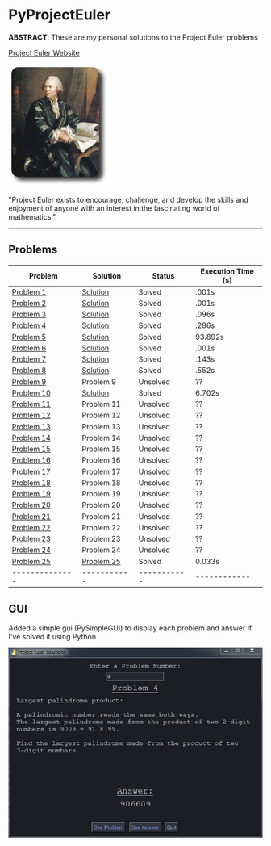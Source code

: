 # PyProjectEuler

**ABSTRACT**:
These are my personal solutions to the Project Euler problems

[Project Euler Website](https://projecteuler.net/)

![euler](images/euler_portrait.png)

"Project Euler exists to encourage, challenge, and develop the skills and enjoyment of anyone with an interest in the fascinating world of mathematics."

****************************************************************

## Problems

| Problem        | Solution     | Status     | Execution Time (s) |
|--------------|-----------|-----------|------------|
| [Problem 1](https://projecteuler.net/problem=1) | [Solution](https://github.com/spicyNoodles15/PyProjectEuler/blob/main/solutions/problem_1.py) | Solved      | .001s    |
| [Problem 2](https://projecteuler.net/problem=2) | [Solution](https://github.com/spicyNoodles15/PyProjectEuler/blob/main/solutions/problem_2.py) | Solved      | .001s    |
| [Problem 3](https://projecteuler.net/problem=3) | [Solution](https://github.com/spicyNoodles15/PyProjectEuler/blob/main/solutions/problem_3.py) | Solved      | .096s    |
| [Problem 4](https://projecteuler.net/problem=4) | [Solution](https://github.com/spicyNoodles15/PyProjectEuler/blob/main/solutions/problem_4.py) | Solved      | .286s   |
| [Problem 5](https://projecteuler.net/problem=5) | [Solution](https://github.com/spicyNoodles15/PyProjectEuler/blob/main/solutions/problem_5.py) | Solved      | 93.892s  |
| [Problem 6](https://projecteuler.net/problem=6) | [Solution](https://github.com/spicyNoodles15/PyProjectEuler/blob/main/solutions/problem_6.py) | Solved      | .001s    |
| [Problem 7](https://projecteuler.net/problem=7) | [Solution](https://github.com/spicyNoodles15/PyProjectEuler/blob/main/solutions/problem_7.py) | Solved      | .143s    |
| [Problem 8](https://projecteuler.net/problem=8) | [Solution](https://github.com/spicyNoodles15/PyProjectEuler/blob/main/solutions/problem_8.py) | Solved      | .552s    |
| [Problem 9](https://projecteuler.net/problem=9) | Problem 9 | Unsolved    | ??       |
| [Problem 10](https://projecteuler.net/problem=10) | [Solution](https://github.com/spicyNoodles15/PyProjectEuler/blob/main/solutions/problem_10.py) | Solved    | 6.702s   |
| [Problem 11](https://projecteuler.net/problem=11) | Problem 11 | Unsolved    | ??       |
| [Problem 12](https://projecteuler.net/problem=12) | Problem 12 | Unsolved    | ??       |
| [Problem 13](https://projecteuler.net/problem=13) | Problem 13 | Unsolved    | ??       |
| [Problem 14](https://projecteuler.net/problem=14) | Problem 14 | Unsolved    | ??       |
| [Problem 15](https://projecteuler.net/problem=15) | Problem 15 | Unsolved    | ??       |
| [Problem 16](https://projecteuler.net/problem=16) | Problem 16 | Unsolved    | ??       |
| [Problem 17](https://projecteuler.net/problem=17) | Problem 17 | Unsolved    | ??       |
| [Problem 18](https://projecteuler.net/problem=18) | Problem 18 | Unsolved    | ??       |
| [Problem 19](https://projecteuler.net/problem=19) | Problem 19 | Unsolved    | ??       |
| [Problem 20](https://projecteuler.net/problem=20) | Problem 20 | Unsolved    | ??       |
| [Problem 21](https://projecteuler.net/problem=21) | Problem 21 | Unsolved    | ??       |
| [Problem 22](https://projecteuler.net/problem=22) | Problem 22 | Unsolved    | ??       |
| [Problem 23](https://projecteuler.net/problem=23) | Problem 23 | Unsolved    | ??       |
| [Problem 24](https://projecteuler.net/problem=24) | Problem 24 | Unsolved    | ??       |
| [Problem 25](https://projecteuler.net/problem=25) | [Problem 25](https://github.com/spicyNoodles15/PyProjectEuler/blob/main/solutions/problem_25.py) | Solved    | 0.033s   |
|--------------|-----------|-----------|------------|

## GUI

Added a simple gui (PySimpleGUI) to display each problem and answer if I've solved it using Python

![gui](images/gui.JPG)
